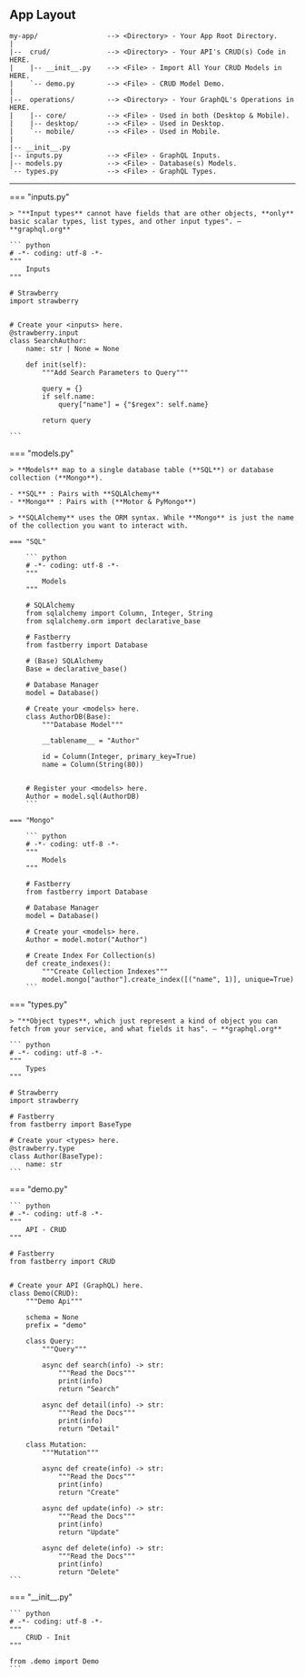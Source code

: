 ## App Layout

```text
my-app/                 --> <Directory> - Your App Root Directory.
|
|--  crud/              --> <Directory> - Your API's CRUD(s) Code in HERE.
|    |-- __init__.py    --> <File> - Import All Your CRUD Models in HERE.
|    `-- demo.py        --> <File> - CRUD Model Demo.
|
|--  operations/        --> <Directory> - Your GraphQL's Operations in HERE.
|    |-- core/          --> <File> - Used in both (Desktop & Mobile).
|    |-- desktop/       --> <File> - Used in Desktop.
|    `-- mobile/        --> <File> - Used in Mobile.
|
|-- __init__.py
|-- inputs.py           --> <File> - GraphQL Inputs.
|-- models.py           --> <File> - Database(s) Models.
`-- types.py            --> <File> - GraphQL Types.
```

---

=== "inputs.py"

    > "**Input types** cannot have fields that are other objects, **only** basic scalar types, list types, and other input types". — **graphql.org**

    ``` python
    # -*- coding: utf-8 -*-
    """
        Inputs
    """

    # Strawberry
    import strawberry


    # Create your <inputs> here.
    @strawberry.input
    class SearchAuthor:
        name: str | None = None

        def init(self):
            """Add Search Parameters to Query"""

            query = {}
            if self.name:
                query["name"] = {"$regex": self.name}

            return query

    ```

=== "models.py"

    > **Models** map to a single database table (**SQL**) or database collection (**Mongo**).

    - **SQL** : Pairs with **SQLAlchemy**
    - **Mongo** : Pairs with (**Motor & PyMongo**)

    > **SQLAlchemy** uses the ORM syntax. While **Mongo** is just the name of the collection you want to interact with.

    === "SQL"

        ``` python
        # -*- coding: utf-8 -*-
        """
            Models
        """

        # SQLAlchemy
        from sqlalchemy import Column, Integer, String
        from sqlalchemy.orm import declarative_base

        # Fastberry
        from fastberry import Database

        # (Base) SQLAlchemy
        Base = declarative_base()

        # Database Manager
        model = Database()

        # Create your <models> here.
        class AuthorDB(Base):
            """Database Model"""

            __tablename__ = "Author"

            id = Column(Integer, primary_key=True)
            name = Column(String(80))


        # Register your <models> here.
        Author = model.sql(AuthorDB)
        ```

    === "Mongo"

        ``` python
        # -*- coding: utf-8 -*-
        """
            Models
        """

        # Fastberry
        from fastberry import Database

        # Database Manager
        model = Database()

        # Create your <models> here.
        Author = model.motor("Author")

        # Create Index For Collection(s)
        def create_indexes():
            """Create Collection Indexes"""
            model.mongo["author"].create_index([("name", 1)], unique=True)
        ```

=== "types.py"

    > "**Object types**, which just represent a kind of object you can fetch from your service, and what fields it has". — **graphql.org**

    ``` python
    # -*- coding: utf-8 -*-
    """
        Types
    """

    # Strawberry
    import strawberry

    # Fastberry
    from fastberry import BaseType

    # Create your <types> here.
    @strawberry.type
    class Author(BaseType):
        name: str
    ```

=== "demo.py"

    ``` python
    # -*- coding: utf-8 -*-
    """
        API - CRUD
    """

    # Fastberry
    from fastberry import CRUD


    # Create your API (GraphQL) here.
    class Demo(CRUD):
        """Demo Api"""

        schema = None
        prefix = "demo"

        class Query:
            """Query"""

            async def search(info) -> str:
                """Read the Docs"""
                print(info)
                return "Search"

            async def detail(info) -> str:
                """Read the Docs"""
                print(info)
                return "Detail"

        class Mutation:
            """Mutation"""

            async def create(info) -> str:
                """Read the Docs"""
                print(info)
                return "Create"

            async def update(info) -> str:
                """Read the Docs"""
                print(info)
                return "Update"

            async def delete(info) -> str:
                """Read the Docs"""
                print(info)
                return "Delete"
    ```

=== "\_\_init\_\_.py"

    ``` python
    # -*- coding: utf-8 -*-
    """
        CRUD - Init
    """

    from .demo import Demo
    ```
